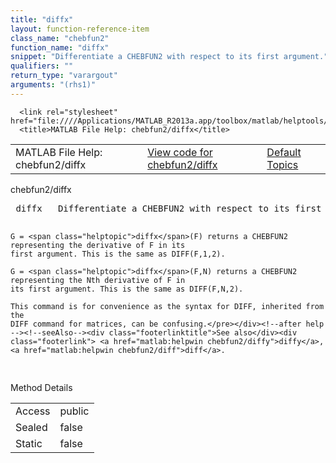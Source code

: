 ```yaml
---
title: "diffx"
layout: function-reference-item
class_name: "chebfun2"
function_name: "diffx"
snippet: "Differentiate a CHEBFUN2 with respect to its first argument."
qualifiers: ""
return_type: "varargout"
arguments: "(rhs1)"
---
```


<html>
   <head>
      <meta http-equiv="Content-Type" content="text/html; charset=utf-8">
   
      <link rel="stylesheet" href="file:////Applications/MATLAB_R2013a.app/toolbox/matlab/helptools/private/helpwin.css">
      <title>MATLAB File Help: chebfun2/diffx</title>
   </head>
   <body>
      <!--Single-page help-->
      <table border="0" cellspacing="0" width="100%">
         <tr class="subheader">
            <td class="headertitle">MATLAB File Help: chebfun2/diffx</td>
            <td class="subheader-left"><a href="matlab:edit chebfun2/diffx">View code for chebfun2/diffx</a></td>
            <td class="subheader-right"><a href="matlab:helpwin">Default Topics</a></td>
         </tr>
      </table>
      <div class="title">chebfun2/diffx</div>
      <div class="helptext"><pre><!--helptext --> <span class="helptopic">diffx</span>   Differentiate a CHEBFUN2 with respect to its first argument.
 
    G = <span class="helptopic">diffx</span>(F) returns a CHEBFUN2 representing the derivative of F in its
    first argument. This is the same as DIFF(F,1,2).
 
    G = <span class="helptopic">diffx</span>(F,N) returns a CHEBFUN2 representing the Nth derivative of F in
    its first argument. This is the same as DIFF(F,N,2).
 
    This command is for convenience as the syntax for DIFF, inherited from the
    DIFF command for matrices, can be confusing.</pre></div><!--after help --><!--seeAlso--><div class="footerlinktitle">See also</div><div class="footerlink"> <a href="matlab:helpwin chebfun2/diffy">diffy</a>, <a href="matlab:helpwin chebfun2/diff">diff</a>. 
</div>
      <!--Method-->
      <div class="sectiontitle">Method Details</div>
      <table class="class-details">
         <tr>
            <td class="class-detail-label">Access</td>
            <td>public</td>
         </tr>
         <tr>
            <td class="class-detail-label">Sealed</td>
            <td>false</td>
         </tr>
         <tr>
            <td class="class-detail-label">Static</td>
            <td>false</td>
         </tr>
      </table>
   </body>
</html>
